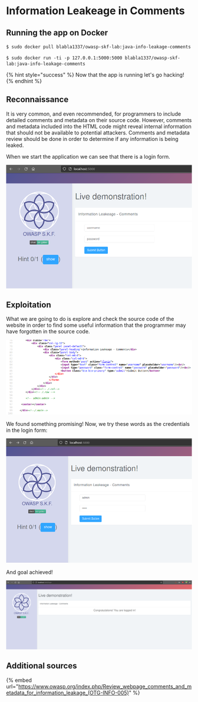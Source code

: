 # Information Leakeage in Comments

## Running the app on Docker

```
$ sudo docker pull blabla1337/owasp-skf-lab:java-info-leakage-comments
```

```
$ sudo docker run -ti -p 127.0.0.1:5000:5000 blabla1337/owasp-skf-lab:java-info-leakage-comments
```

{% hint style="success" %}
Now that the app is running let's go hacking!
{% endhint %}

## Reconnaissance

It is very common, and even recommended, for programmers to include detailed comments and metadata on their source code.
However, comments and metadata included into the HTML code might reveal internal information that should not be available
to potential attackers. Comments and metadata review should be done in order to determine if any information is being leaked.

When we start the application we can see that there is a login form.

![](../../.gitbook/assets/java/info-leakage-comments/1.png)

## Exploitation

What we are going to do is explore and check the source code of the website in order to find some useful information that the programmer may have forgotten
in the source code.

![](../../.gitbook/assets/java/info-leakage-comments/2.png)

We found something promising!
Now, we try these words as the credentials in the login form:

![](../../.gitbook/assets/java/info-leakage-comments/3.png)

And goal achieved!

![](../../.gitbook/assets/java/info-leakage-comments/4.png)

## Additional sources

{% embed url="https://www.owasp.org/index.php/Review_webpage_comments_and_metadata_for_information_leakage_(OTG-INFO-005)" %}
